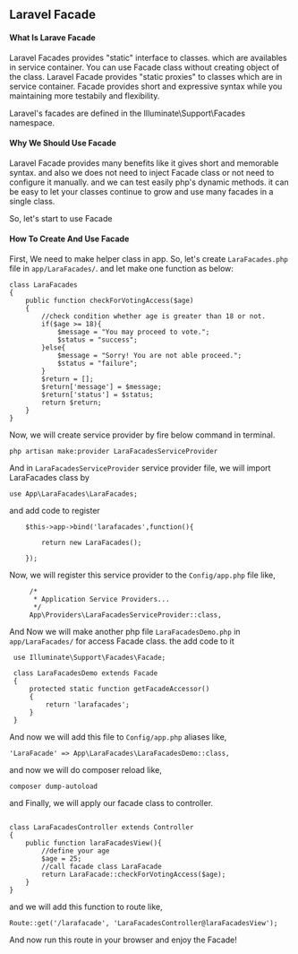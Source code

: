 ## **Laravel Facade**

#### **What Is Larave Facade**

Laravel Facades provides "static" interface to classes. which are availables in service container.
You can use Facade class without creating object of the class. Laravel Facade provides "static proxies" to classes which are in service container.
Facade provides short and expressive syntax while you maintaining more
testabily and flexibility.

Laravel's facades are defined in the Illuminate\Support\Facades namespace.

#### **Why We Should Use Facade**

Laravel Facade provides many benefits like it gives short and memorable syntax. and also we does not need to inject Facade class or not need to configure 
it manually. and we can test easily php's dynamic methods. it can be easy to let your classes continue to grow and use many facades in a single class.

So, let's start to use Facade

#### **How To Create And Use Facade**

First, We need to make helper class in app. So, let's create `LaraFacades.php` file in `app/LaraFacades/`. and let make one function as below:

```namespace App\LaraFacades;
class LaraFacades
{
    public function checkForVotingAccess($age)
    {
        //check condition whether age is greater than 18 or not.
        if($age >= 18){
            $message = "You may proceed to vote.";
            $status = "success";
        }else{
            $message = "Sorry! You are not able proceed.";
            $status = "failure";
        }
        $return = [];
        $return['message'] = $message;
        $return['status'] = $status;
        return $return;
    }
}
```

Now, we will create service provider by fire below command in terminal.

`php artisan make:provider LaraFacadesServiceProvider`

And in `LaraFacadesServiceProvider` service provider file, we will import LaraFacades class by 

`use App\LaraFacades\LaraFacades;`

and add code to register

        $this->app->bind('larafacades',function(){

            return new LaraFacades();

        });
        
 Now, we will register this service provider to the `Config/app.php` file like,
  
         /*
          * Application Service Providers...
          */
         App\Providers\LaraFacadesServiceProvider::class,
         
 And Now we will make another php file `LaraFacadesDemo.php` in `app/LaraFacades/` for access Facade class.
 the add code to it
 
``` namespace App\LaraFacades;
 use Illuminate\Support\Facades\Facade;
 
 class LaraFacadesDemo extends Facade
 {
     protected static function getFacadeAccessor()
     {
         return 'larafacades';
     }
 }
```

And now we will add this file to `Config/app.php` aliases like,

`'LaraFacade' => App\LaraFacades\LaraFacadesDemo::class,`

and now we will do composer reload like,

`composer dump-autoload`

and Finally, we will apply our facade class to controller.

```use LaraFacade;

class LaraFacadesController extends Controller
{
    public function laraFacadesView(){
        //define your age
        $age = 25;
        //call facade class LaraFacade
        return LaraFacade::checkForVotingAccess($age);
    }
}
```

and we will add this function to route like,

`Route::get('/larafacade', 'LaraFacadesController@laraFacadesView');`

And now run this route in your browser and enjoy the Facade!

 
 

